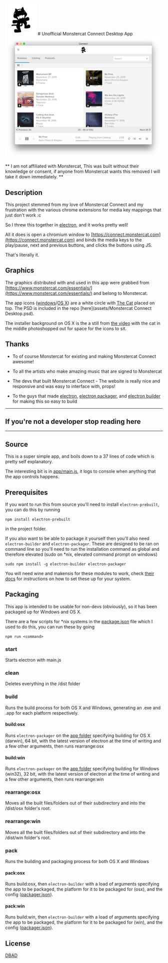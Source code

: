 <img src="assets/icon.png" width="100">
# Unofficial Monstercat Connect Desktop App 

<img src="assets/screenshot.png" width="500">

** I am not affiliated with Monstercat, This was built without their knowledge or consent, if anyone from Monstercat wants this removed I will take it down immediately. **

## Description

This project stemmed from my love of Monstercat Connect and my frustration with the various chrome extensions for media key mappings that just don't work :c

So I threw this together in [electron](https://github.com/atom/electron), and it works pretty well!

All it does is open a chromium window to [https://connect.monstercat.com](https://connect.monstercat.com) and binds the media keys to the play/pause, next and previous buttons, and clicks the buttons using JS.

That's literally it.


## Graphics
The graphics distributed with and used in this app were grabbed from [https://www.monstercat.com/essentials/](https://www.monstercat.com/essentials/) and belong to Monstercat.

The app icons ([windows](assets/win/icon.ico)/[OS X](assets/osx/mount.icns)) are a white circle with [The Cat](https://www.monstercat.com/essentials/logos/monstercat_logo_final_noshaddow.ai) placed on top. The PSD is included in the repo [here](assets/Monstercat Connect Desktop.psd).

The installer background on OS X is the a still from [the video](http://data.monstercat.com/files/MC_CLIP_no_Text.f4v) with the cat in the middle photoshopped out for space for the icons to sit.

## Thanks

* To of course Monstercat for existing and making Monstercat Connect awesome!

* To all the artists who make amazing music that are signed to Monstercat

* The devs that built Monstercat Connect - The website is really nice and responsive and was easy to interface with, props!

* To the guys that made [electron](https://github.com/atom/electron), [electron packager](https://github.com/maxogden/electron-packager), and [electron builder](https://github.com/loopline-systems/electron-builder) for making this so easy to build

----


## If you're not a developer stop reading here

-----




## Source 

This is a super simple app, and boils down to a 37 lines of code which is pretty self explanatory.

The interesting bit is in [app/main.js](app/main.js), it logs to console when anything that the app controls happens.

## Prerequisites

If you want to run this from source you'll need to install `electron-prebuilt`, you can do this by running

```
npm install electron-prebuilt
``` 
in the project folder.

If you also want to be able to package it yourself then you'll also need `electron-builder` and `electron-packager`.
These are designed to be ran on command line so you'll need to run the installation command as global and therefore elevated (sudo on *nix, elevated command prompt on windows)

```
sudo npm install -g electron-builder electron-packager
```

You will need wine and makensis for these modules to work, check [their docs](https://www.npmjs.com/package/electron-builder#pre-requisites) for instructions on how to set these up for your system.


## Packaging
This app is intended to be usable for non-devs (obviously), so it has been packaged up for Windows and OS X.

There are a few scripts for *nix systems in the [package.json](package.json) file which I used to do this, you can run these by going

```
npm run <command>
```


### start
Starts electron with main.js

### clean
Deletes everything in the /dist folder

### build
Runs the build process for both OS X and Windows, generating an .exe and .app for each platform respectively.

#### build:osx
Runs `electron-packager` on the [app folder](app) specifying building for OS X (darwin), 64 bit, with the latest version of electron at the time of writing and a few other arguments, then runs rearrange:osx

#### build:win
Runs `electron-packager` on the [app folder](app) specifying building for Windows (win32), 32 bit, with the latest version of electron at the time of writing and a few other arguments, then runs rearrange:win

### rearrange:osx
Moves all the built files/folders out of their subdirectory and into the /dist/osx folder's root.

### rearrange:win
Moves all the built files/folders out of their subdirectory and into the /dist/win folder's root.

### pack
Runs the building and packaging process for both OS X and Windows

#### pack:osx
Runs build:osx, then `electron-builder` with a load of arguments specifying the app to be packaged, the platform for it to be packaged for (osx), and the config ([packager.json](packager.json)).

#### pack:win
Runs build:win, then `electron-builder` with a load of arguments specifying the app to be packaged, the platform for it to be packaged for (win), and the config ([packager.json](packager.json)).

## License

[DBAD](license.md)

